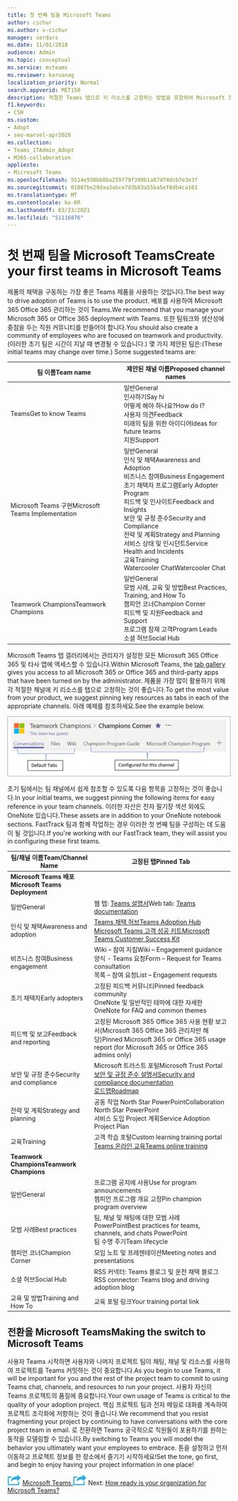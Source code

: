 ```yaml
---
title: 첫 번째 팀을 Microsoft Teams
author: cichur
ms.author: v-cichur
manager: serdars
ms.date: 11/01/2018
audience: Admin
ms.topic: conceptual
ms.service: msteams
ms.reviewer: karuanag
localization_priority: Normal
search.appverid: MET150
description: 적절한 Teams 탭으로 키 리소스를 고정하는 방법을 포함하여 Microsoft 365 Office 365 배포를 Teams 관리하여 채택을 구동하는 방법에 대해 설명합니다.
f1.keywords:
- CSH
ms.custom:
- Adopt
- seo-marvel-apr2020
ms.collection:
- Teams_ITAdmin_Adopt
- M365-collaboration
appliesto:
- Microsoft Teams
ms.openlocfilehash: 5514e550bb8ba259779f390b1a87d74dcb7e3e3f
ms.sourcegitcommit: 01087be29daa3abce7d3b03a55ba5ef8db4ca161
ms.translationtype: MT
ms.contentlocale: ko-KR
ms.lasthandoff: 03/23/2021
ms.locfileid: "51116876"
---
```

# <a name="create-your-first-teams-in-microsoft-teams"></a><span data-ttu-id="21c5b-103">첫 번째 팀을 Microsoft Teams</span><span class="sxs-lookup"><span data-stu-id="21c5b-103">Create your first teams in Microsoft Teams</span></span>

<span data-ttu-id="21c5b-104">제품의 채택을 구동하는 가장 좋은 Teams 제품을 사용하는 것입니다.</span><span class="sxs-lookup"><span data-stu-id="21c5b-104">The best way to drive adoption of Teams is to use the product.</span></span> <span data-ttu-id="21c5b-105">배포를 사용하여 Microsoft 365 Office 365 관리하는 것이 Teams.</span><span class="sxs-lookup"><span data-stu-id="21c5b-105">We recommend that you manage your Microsoft 365 or Office 365 deployment with Teams.</span></span> <span data-ttu-id="21c5b-106">또한 팀워크와 생산성에 중점을 두는 직원 커뮤니티를 만들어야 합니다.</span><span class="sxs-lookup"><span data-stu-id="21c5b-106">You should also create a community of employees who are focused on teamwork and productivity.</span></span> <span data-ttu-id="21c5b-107">(이러한 초기 팀은 시간이 지날 때 변경될 수 있습니다.) 몇 가지 제안된 팀은:</span><span class="sxs-lookup"><span data-stu-id="21c5b-107">(These initial teams may change over time.) Some suggested teams are:</span></span>

| <span data-ttu-id="21c5b-108">팀 이름</span><span class="sxs-lookup"><span data-stu-id="21c5b-108">Team name</span></span> | <span data-ttu-id="21c5b-109">제안된 채널 이름</span><span class="sxs-lookup"><span data-stu-id="21c5b-109">Proposed channel names</span></span> |
| --------- | ---------------------- |
| <span data-ttu-id="21c5b-110">Teams</span><span class="sxs-lookup"><span data-stu-id="21c5b-110">Get to know Teams</span></span> | <span data-ttu-id="21c5b-111">일반</span><span class="sxs-lookup"><span data-stu-id="21c5b-111">General</span></span></br> <span data-ttu-id="21c5b-112">인사하기</span><span class="sxs-lookup"><span data-stu-id="21c5b-112">Say hi</span></span></br> <span data-ttu-id="21c5b-113">어떻게 해야 하나요?</span><span class="sxs-lookup"><span data-stu-id="21c5b-113">How do I?</span></span></br><span data-ttu-id="21c5b-114">사용자 의견</span><span class="sxs-lookup"><span data-stu-id="21c5b-114">Feedback</span></span> </br> <span data-ttu-id="21c5b-115">미래의 팀을 위한 아이디어</span><span class="sxs-lookup"><span data-stu-id="21c5b-115">Ideas for future teams</span></span> </br> <span data-ttu-id="21c5b-116">지원</span><span class="sxs-lookup"><span data-stu-id="21c5b-116">Support</span></span> |
| <span data-ttu-id="21c5b-117">Microsoft Teams 구현</span><span class="sxs-lookup"><span data-stu-id="21c5b-117">Microsoft Teams Implementation</span></span> | <span data-ttu-id="21c5b-118">일반</span><span class="sxs-lookup"><span data-stu-id="21c5b-118">General</span></span> <br/> <span data-ttu-id="21c5b-119">인식 및 채택</span><span class="sxs-lookup"><span data-stu-id="21c5b-119">Awareness and Adoption</span></span> <br/> <span data-ttu-id="21c5b-120">비즈니스 참여</span><span class="sxs-lookup"><span data-stu-id="21c5b-120">Business Engagement</span></span> <br/> <span data-ttu-id="21c5b-121">초기 채택자 프로그램</span><span class="sxs-lookup"><span data-stu-id="21c5b-121">Early Adopter Program</span></span> <br/> <span data-ttu-id="21c5b-122">피드백 및 인사이트</span><span class="sxs-lookup"><span data-stu-id="21c5b-122">Feedback and Insights</span></span> <br/> <span data-ttu-id="21c5b-123">보안 및 규정 준수</span><span class="sxs-lookup"><span data-stu-id="21c5b-123">Security and Compliance</span></span> <br/> <span data-ttu-id="21c5b-124">전략 및 계획</span><span class="sxs-lookup"><span data-stu-id="21c5b-124">Strategy and Planning</span></span> <br/> <span data-ttu-id="21c5b-125">서비스 상태 및 인시던트</span><span class="sxs-lookup"><span data-stu-id="21c5b-125">Service Health and Incidents</span></span> <br/> <span data-ttu-id="21c5b-126">교육</span><span class="sxs-lookup"><span data-stu-id="21c5b-126">Training</span></span> <br/> <span data-ttu-id="21c5b-127">Watercooler Chat</span><span class="sxs-lookup"><span data-stu-id="21c5b-127">Watercooler Chat</span></span> |
| <span data-ttu-id="21c5b-128">Teamwork Champions</span><span class="sxs-lookup"><span data-stu-id="21c5b-128">Teamwork Champions</span></span> | <span data-ttu-id="21c5b-129">일반</span><span class="sxs-lookup"><span data-stu-id="21c5b-129">General</span></span> <br/> <span data-ttu-id="21c5b-130">모범 사례, 교육 및 방법</span><span class="sxs-lookup"><span data-stu-id="21c5b-130">Best Practices, Training, and How To</span></span> <br/> <span data-ttu-id="21c5b-131">챔피언 코너</span><span class="sxs-lookup"><span data-stu-id="21c5b-131">Champion Corner</span></span> <br/> <span data-ttu-id="21c5b-132">피드백 및 지원</span><span class="sxs-lookup"><span data-stu-id="21c5b-132">Feedback and Support</span></span> <br/> <span data-ttu-id="21c5b-133">프로그램 잠재 고객</span><span class="sxs-lookup"><span data-stu-id="21c5b-133">Program Leads</span></span> <br/> <span data-ttu-id="21c5b-134">소셜 허브</span><span class="sxs-lookup"><span data-stu-id="21c5b-134">Social Hub</span></span> |

<span data-ttu-id="21c5b-135">Microsoft Teams 탭 갤러리에서는 [](/microsoftteams/platform/concepts/tabs/tabs-overview) 관리자가 설정한 모든 Microsoft 365 Office 365 및 타사 앱에 액세스할 수 있습니다.</span><span class="sxs-lookup"><span data-stu-id="21c5b-135">Within Microsoft Teams, the [tab gallery](/microsoftteams/platform/concepts/tabs/tabs-overview) gives you access to all Microsoft 365 or Office 365 and third-party apps that have been turned on by the administrator.</span></span> <span data-ttu-id="21c5b-136">제품을 가장 많이 활용하기 위해 각 적절한 채널에 키 리소스를 탭으로 고정하는 것이 좋습니다.</span><span class="sxs-lookup"><span data-stu-id="21c5b-136">To get the most value from your product, we suggest pinning key resources as tabs in each of the appropriate channels.</span></span> <span data-ttu-id="21c5b-137">아래 예제를 참조하세요.</span><span class="sxs-lookup"><span data-stu-id="21c5b-137">See the example below.</span></span>

![기본 탭 및 사용자 지정 탭을 보여주는 스크린샷](media/teams-adoption-tab-example.png)

<span data-ttu-id="21c5b-139">초기 팀에서는 팀 채널에서 쉽게 참조할 수 있도록 다음 항목을 고정하는 것이 좋습니다.</span><span class="sxs-lookup"><span data-stu-id="21c5b-139">In your initial teams, we suggest pinning the following items for easy reference in your team channels.</span></span> <span data-ttu-id="21c5b-140">이러한 자산은 전자 필기장 섹션 외에도 OneNote 있습니다.</span><span class="sxs-lookup"><span data-stu-id="21c5b-140">These assets are in addition to your OneNote notebook sections.</span></span> <span data-ttu-id="21c5b-141">FastTrack 팀과 함께 작업하는 경우 이러한 첫 번째 팀을 구성하는 데 도움이 될 것입니다.</span><span class="sxs-lookup"><span data-stu-id="21c5b-141">If you're working with our FastTrack team, they will assist you in configuring these first teams.</span></span> 

|<span data-ttu-id="21c5b-142">팀/채널 이름</span><span class="sxs-lookup"><span data-stu-id="21c5b-142">Team/Channel Name</span></span> | <span data-ttu-id="21c5b-143">고정된 탭</span><span class="sxs-lookup"><span data-stu-id="21c5b-143">Pinned Tab</span></span> |
|----------------- | ---------- |
| <span data-ttu-id="21c5b-144">**Microsoft Teams 배포**</span><span class="sxs-lookup"><span data-stu-id="21c5b-144">**Microsoft Teams Deployment**</span></span> ||
| <span data-ttu-id="21c5b-145">일반</span><span class="sxs-lookup"><span data-stu-id="21c5b-145">General</span></span> | <span data-ttu-id="21c5b-146">웹 탭: [Teams 설명서](./index.yml)</span><span class="sxs-lookup"><span data-stu-id="21c5b-146">Web tab: [Teams documentation](./index.yml)</span></span> |
| <span data-ttu-id="21c5b-147">인식 및 채택</span><span class="sxs-lookup"><span data-stu-id="21c5b-147">Awareness and adoption</span></span> | [<span data-ttu-id="21c5b-148">Teams 채택 허브</span><span class="sxs-lookup"><span data-stu-id="21c5b-148">Teams Adoption Hub</span></span>](https://aka.ms/DriveTeamsAdoption)<br/>[<span data-ttu-id="21c5b-149">Microsoft Teams 고객 성공 키트</span><span class="sxs-lookup"><span data-stu-id="21c5b-149">Microsoft Teams Customer Success Kit</span></span>](https://aka.ms/TeamsCustomerSuccess)|
| <span data-ttu-id="21c5b-150">비즈니스 참여</span><span class="sxs-lookup"><span data-stu-id="21c5b-150">Business engagement</span></span> | <span data-ttu-id="21c5b-151">Wiki – 참여 지침</span><span class="sxs-lookup"><span data-stu-id="21c5b-151">Wiki – Engagement guidance</span></span><br/><span data-ttu-id="21c5b-152">양식 - Teams 요청</span><span class="sxs-lookup"><span data-stu-id="21c5b-152">Form – Request for Teams consultation</span></span><br/><span data-ttu-id="21c5b-153">목록 – 참여 요청</span><span class="sxs-lookup"><span data-stu-id="21c5b-153">List – Engagement requests</span></span> |
|<span data-ttu-id="21c5b-154">초기 채택자</span><span class="sxs-lookup"><span data-stu-id="21c5b-154">Early adopters</span></span> | <span data-ttu-id="21c5b-155">고정된 피드백 커뮤니티</span><span class="sxs-lookup"><span data-stu-id="21c5b-155">Pinned feedback community</span></span> <br/> <span data-ttu-id="21c5b-156">OneNote 및 일반적인 테마에 대한 자세한</span><span class="sxs-lookup"><span data-stu-id="21c5b-156">OneNote for FAQ and common themes</span></span> |
| <span data-ttu-id="21c5b-157">피드백 및 보고</span><span class="sxs-lookup"><span data-stu-id="21c5b-157">Feedback and reporting</span></span> | <span data-ttu-id="21c5b-158">고정된 Microsoft 365 Office 365 사용 현황 보고서(Microsoft 365 Office 365 관리자만 해당)</span><span class="sxs-lookup"><span data-stu-id="21c5b-158">Pinned Microsoft 365 or Office 365 usage report (for Microsoft 365 or Office 365 admins only)</span></span> |
| <span data-ttu-id="21c5b-159">보안 및 규정 준수</span><span class="sxs-lookup"><span data-stu-id="21c5b-159">Security and compliance</span></span> | <span data-ttu-id="21c5b-160">Microsoft 트러스트 포털</span><span class="sxs-lookup"><span data-stu-id="21c5b-160">Microsoft Trust Portal</span></span> <br/> [<span data-ttu-id="21c5b-161">보안 및 규정 준수 설명서</span><span class="sxs-lookup"><span data-stu-id="21c5b-161">Security and compliance documentation</span></span>](/office365/securitycompliance/index)<br/> [<span data-ttu-id="21c5b-162">로드맵</span><span class="sxs-lookup"><span data-stu-id="21c5b-162">Roadmap</span></span>](/office365/securitycompliance/security-roadmap) |
| <span data-ttu-id="21c5b-163">전략 및 계획</span><span class="sxs-lookup"><span data-stu-id="21c5b-163">Strategy and planning</span></span> | <span data-ttu-id="21c5b-164">공동 작업 North Star PowerPoint</span><span class="sxs-lookup"><span data-stu-id="21c5b-164">Collaboration North Star PowerPoint</span></span> <br/> <span data-ttu-id="21c5b-165">서비스 도입 Project 계획</span><span class="sxs-lookup"><span data-stu-id="21c5b-165">Service Adoption Project Plan</span></span> |
| <span data-ttu-id="21c5b-166">교육</span><span class="sxs-lookup"><span data-stu-id="21c5b-166">Training</span></span> | <span data-ttu-id="21c5b-167">고객 학습 포털</span><span class="sxs-lookup"><span data-stu-id="21c5b-167">Custom learning training portal</span></span> <br/> [<span data-ttu-id="21c5b-168">Teams 온라인 교육</span><span class="sxs-lookup"><span data-stu-id="21c5b-168">Teams online training</span></span>](https://aka.ms/TeamsTraining) |
| <span data-ttu-id="21c5b-169">**Teamwork Champions**</span><span class="sxs-lookup"><span data-stu-id="21c5b-169">**Teamwork Champions**</span></span>|  |
| <span data-ttu-id="21c5b-170">일반</span><span class="sxs-lookup"><span data-stu-id="21c5b-170">General</span></span> | <span data-ttu-id="21c5b-171">프로그램 공지에 사용</span><span class="sxs-lookup"><span data-stu-id="21c5b-171">Use for program announcements</span></span> <br/> <span data-ttu-id="21c5b-172">챔피언 프로그램 개요 고정</span><span class="sxs-lookup"><span data-stu-id="21c5b-172">Pin champion program overview</span></span> |
| <span data-ttu-id="21c5b-173">모범 사례</span><span class="sxs-lookup"><span data-stu-id="21c5b-173">Best practices</span></span> | <span data-ttu-id="21c5b-174">팀, 채널 및 채팅에 대한 모범 사례 PowerPoint</span><span class="sxs-lookup"><span data-stu-id="21c5b-174">Best practices for teams, channels, and chats PowerPoint</span></span> <br/> <span data-ttu-id="21c5b-175">팀 수명 주기</span><span class="sxs-lookup"><span data-stu-id="21c5b-175">Team lifecycle</span></span> |
| <span data-ttu-id="21c5b-176">챔피언 코너</span><span class="sxs-lookup"><span data-stu-id="21c5b-176">Champion Corner</span></span> | <span data-ttu-id="21c5b-177">모임 노트 및 프레젠테이션</span><span class="sxs-lookup"><span data-stu-id="21c5b-177">Meeting notes and presentations</span></span> |
| <span data-ttu-id="21c5b-178">소셜 허브</span><span class="sxs-lookup"><span data-stu-id="21c5b-178">Social Hub</span></span> | <span data-ttu-id="21c5b-179">RSS 커넥터: Teams 블로그 및 운전 채택 블로그</span><span class="sxs-lookup"><span data-stu-id="21c5b-179">RSS connector: Teams blog and driving adoption blog</span></span> |
| <span data-ttu-id="21c5b-180">교육 및 방법</span><span class="sxs-lookup"><span data-stu-id="21c5b-180">Training and How To</span></span> | <span data-ttu-id="21c5b-181">교육 포털 링크</span><span class="sxs-lookup"><span data-stu-id="21c5b-181">Your training portal link</span></span> |

## <a name="making-the-switch-to-microsoft-teams"></a><span data-ttu-id="21c5b-182">전환을 Microsoft Teams</span><span class="sxs-lookup"><span data-stu-id="21c5b-182">Making the switch to Microsoft Teams</span></span>

<span data-ttu-id="21c5b-183">사용자 Teams 시작하면 사용자와 나머지 프로젝트 팀이 채팅, 채널 및 리소스를 사용하여 프로젝트를 Teams 커밋하는 것이 중요합니다.</span><span class="sxs-lookup"><span data-stu-id="21c5b-183">As you begin to use Teams, it will be important for you and the rest of the project team to commit to using Teams chat, channels, and resources to run your project.</span></span> <span data-ttu-id="21c5b-184">사용자 자신의 Teams 프로젝트의 품질에 중요합니다.</span><span class="sxs-lookup"><span data-stu-id="21c5b-184">Your own usage of Teams is critical to the quality of your adoption project.</span></span> <span data-ttu-id="21c5b-185">핵심 프로젝트 팀과 전자 메일로 대화를 계속하여 프로젝트 조각화에 저항하는 것이 좋습니다.</span><span class="sxs-lookup"><span data-stu-id="21c5b-185">We recommend that you resist fragmenting your project by continuing to have conversations with the core project team in email.</span></span> <span data-ttu-id="21c5b-186">로 전환하면 Teams 궁극적으로 직원들이 포용하기를 원하는 동작을 모델링할 수 있습니다.</span><span class="sxs-lookup"><span data-stu-id="21c5b-186">By switching to Teams you will model the behavior you ultimately want your employees to embrace.</span></span> <span data-ttu-id="21c5b-187">톤을 설정하고 먼저 이동하고 프로젝트 정보를 한 장소에서 즐기기 시작하세요!</span><span class="sxs-lookup"><span data-stu-id="21c5b-187">Set the tone, go first, and begin to enjoy having your project information in one place!</span></span>  

<span data-ttu-id="21c5b-188">![다음 단계 다음을 표시하는 아이콘: 조직에서 다음 단계에 대한 준비가 ](media/teams-adoption-next-icon.png) [Microsoft Teams.](teams-adoption-assess-readiness.md)</span><span class="sxs-lookup"><span data-stu-id="21c5b-188">![An icon depicting the next step](media/teams-adoption-next-icon.png) Next: [How ready is your organization for Microsoft Teams?](teams-adoption-assess-readiness.md)</span></span>